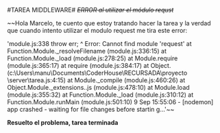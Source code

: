 #TAREA MIDDLEWARE#
~~*ERROR  al utilizar el módulo requst*~~


~~Hola Marcelo, te cuento que estoy tratando hacer la tarea y la verdad que cuando intento utilizar el modulo request me tira este error:

'module.js:338
    throw err;
          ^
Error: Cannot find module 'request'
    at Function.Module._resolveFilename (module.js:336:15)
    at Function.Module._load (module.js:278:25)
    at Module.require (module.js:365:17)
    at require (module.js:384:17)
    at Object.<anonymous> (c:\Users\manu\Documents\CoderHouse\RECURSADA\proyecto
\server\tarea.js:4:15)
    at Module._compile (module.js:460:26)
    at Object.Module._extensions..js (module.js:478:10)
    at Module.load (module.js:355:32)
    at Function.Module._load (module.js:310:12)
    at Function.Module.runMain (module.js:501:10)
9 Sep 15:55:06 - [nodemon] app crashed - waiting for file changes before startin
g...'~~

**Resuelto el problema, tarea terminada**